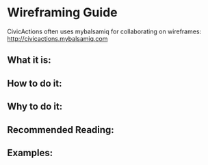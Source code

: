 # Wireframing Guide

CivicActions often uses mybalsamiq for collaborating on wireframes: <http://civicactions.mybalsamiq.com>

## What it is:

## How to do it:

## Why to do it:

## Recommended Reading:

## Examples:
